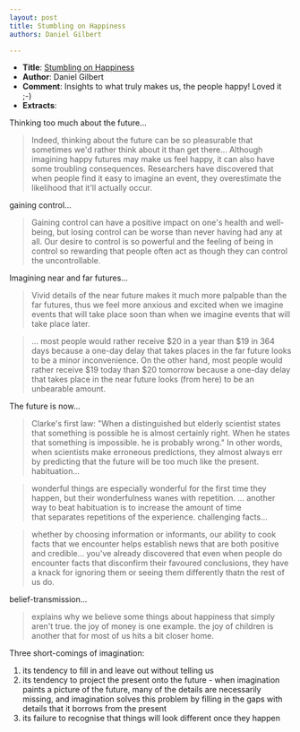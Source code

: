 ```yaml
---
layout: post
title: Stumbling on Happiness
authors: Daniel Gilbert

---
```


- **Title**: [Stumbling on Happiness](http://www.amazon.com/Stumbling-Happiness-Daniel-Gilbert/dp/1400077427)
- **Author**: Daniel Gilbert
- **Comment**: Insights to what truly makes us, the people happy! Loved it ;-)
- **Extracts**:

Thinking too much about the future...

> Indeed, thinking about the future can be so pleasurable that sometimes we'd rather think about it than get there... Although imagining happy futures may make us feel happy, it can also have some troubling consequences. Researchers have discovered that when people find it easy to imagine an event, they overestimate the likelihood that it'll actually occur.

gaining control...

> Gaining control can have a positive impact on one's health and well-being, but losing control can be worse than never having had any at all. Our desire to control is so powerful and the feeling of being in control so rewarding that people often act as though they can control the uncontrollable.

Imagining near and far futures...

> Vivid details of the near future makes it much more palpable than the far futures, thus we feel more anxious and excited when we imagine events that will take place soon than when we imagine events that will take place later.

> ... most people would rather receive $20 in a year than $19 in 364 days because a one-day delay that takes places in the far future looks to be a minor inconvenience. On the other hand, most people would rather receive $19 today than $20 tomorrow because a one-day delay that takes place in the near future looks (from here) to be an unbearable amount.

The future is now...

> Clarke's first law: "When a distinguished but elderly scientist states that something is possible he is almost certainly right. When he states that something is impossible. he is probably wrong." In other words, when scientists make erroneous predictions, they almost always err by predicting that the future will be too much like the present.
 habituation...

> wonderful things are especially wonderful for the first time they happen, but their wonderfulness wanes with repetition. ... another way to beat habituation is to increase the amount of time that separates repetitions of the experience.
 challenging facts...

> whether by choosing information or informants, our ability to cook facts that we encounter helps establish news that are both positive and credible... you've already discovered that even when people do encounter facts that disconfirm their favoured conclusions, they have a knack for ignoring them or seeing them differently thatn the rest of us do.

belief-transmission...

> explains why we believe some things about happiness that simply aren't true. the joy of money is one example. the joy of children is another that for most of us hits a bit closer home.

Three short-comings of imagination:

1. its tendency to fill in and leave out without telling us
1. its tendency to project the present onto the future - when imagination paints a picture of the future, many of the details are necessarily missing, and imagination solves this problem by filling in the gaps with details that it borrows from the present
1. its failure to recognise that things will look different once they happen
